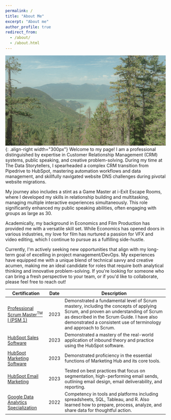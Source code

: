 ```yaml
---
permalink: /
title: "About Me"
excerpt: "About me"
author_profile: true
redirect_from:
  - /about/
  - /about.html
---
```


![Squamish, British Columbia](/images/Squamish.jpg){: .align-right width="300px"}
Welcome to my page! I am a professional distinguished by expertise in Customer Relationship Management (CRM) systems, public speaking, and creative problem-solving. During my time at The Data Storytellers, I spearheaded a complex CRM transition from Pipedrive to HubSpot, mastering automation workflows and data management, and skillfully navigated website DNS challenges during pivotal website migrations.

My journey also includes a stint as a Game Master at i-Exit Escape Rooms, where I developed my skills in relationship building and multitasking, managing multiple interactive experiences simultaneously. This role significantly enhanced my public speaking abilities, often engaging with groups as large as 30.

Academically, my background in Economics and Film Production has provided me with a versatile skill set. While Economics has opened doors in various industries, my love for film has nurtured a passion for VFX and video editing, which I continue to pursue as a fulfilling side-hustle.

Currently, I'm actively seeking new opportunities that align with my long-term goal of excelling in project management/DevOps. My experiences have equipped me with a unique blend of technical savvy and creative acumen, making me an ideal candidate for roles that require both analytical thinking and innovative problem-solving. If you're looking for someone who can bring a fresh perspective to your team, or if you'd like to collaborate, please feel free to reach out!

| Certification | Date | Description |
|---|---|---|
| [Professional Scrum Master<sup>TM</sup> I (PSM 1)](https://www.credly.com/badges/417e92f4-900b-4232-aad7-5efe204458d0/linked_in_profile) | 2023 | Demonstrated a fundamental level of Scrum mastery, including the concepts of applying Scrum, and proven an understanding of Scrum as described in the Scrum Guide. I have also demonstrated a consistent use of terminology and approach to Scrum. |
| [HubSpot Sales Software](https://app.hubspot.com/academy/achievements/32l0scv4/en/1/david-dugan/hubspot-sales-software) | 2023 | Demonstrated a mastery of the real-world application of inbound theory and practice using the HubSpot software. |
| [HubSpot Marketing Software](https://app.hubspot.com/academy/achievements/xrcss8jf/en/1/david-dugan/hubspot-marketing-software) | 2023 | Demonstrated proficiency in the essential functions of Marketing Hub and its core tools. |
| [HubSpot Email Marketing](https://app.hubspot.com/academy/achievements/kl4m66ms/en/1/david-dugan/email-marketing) | 2023 | Tested on best practices that focus on segmentation, high-performing email sends, outlining email design, email deliverability, and reporting. |
| [Google Data Analytics Specialization](https://www.coursera.org/account/accomplishments/specialization/certificate/ZBC43V6S5GKM) | 2022 | Competency in tools and platforms including spreadsheets, SQL, Tableau, and R. Also learned how to prepare, process, analyze, and share data for thoughtful action. |

